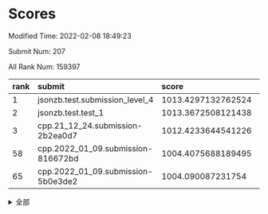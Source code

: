 # Scores

Modified Time: 2022-02-08 18:49:23

Submit Num: 207

All Rank Num: 159397

| rank |               submit               |       score        |       sigma        | pk_num |
| :--- | :--------------------------------- | :----------------- | :----------------- | :----- |
| 1    | jsonzb.test.submission_level_4     | 1013.4297132762524 | 0.8222999550838046 | 3085   |
| 2    | jsonzb.test.test_1                 | 1013.3672508121438 | 0.8203964662386942 | 3083   |
| 3    | cpp.21_12_24.submission-2b2ea0d7   | 1012.4233644541226 | 0.7941260284744673 | 3078   |
| 58   | cpp.2022_01_09.submission-816672bd | 1004.4075688189495 | 0.7210475867776432 | 3079   |
| 65   | cpp.2022_01_09.submission-5b0e3de2 | 1004.090087231754  | 0.712844867594112  | 3077   |


<details>
<summary>全部</summary>

| rank |                 submit                 |       score        |       sigma        | pk_num |
| :--- | :------------------------------------- | :----------------- | :----------------- | :----- |
| 1    | jsonzb.test.submission_level_4         | 1013.4297132762524 | 0.8222999550838046 | 3085   |
| 2    | jsonzb.test.test_1                     | 1013.3672508121438 | 0.8203964662386942 | 3083   |
| 3    | cpp.21_12_24.submission-2b2ea0d7       | 1012.4233644541226 | 0.7941260284744673 | 3078   |
| 4    | gobigger.level_3.submission_level_3_33 | 1011.7215236096336 | 0.7759677574784699 | 3083   |
| 5    | gobigger.level_3.submission_level_3_18 | 1011.6265499306062 | 0.8172942671538299 | 3078   |
| 6    | gobigger.level_3.submission_level_3_17 | 1011.5688747378684 | 0.798041800508516  | 3080   |
| 7    | gobigger.level_3.submission_level_3_24 | 1011.304748840348  | 0.7563607654882274 | 3079   |
| 8    | gobigger.level_3.submission_level_3_47 | 1011.0885462575586 | 0.7935701261578122 | 3080   |
| 9    | gobigger.level_3.submission_level_3_43 | 1010.9768506522898 | 0.760120650521844  | 3075   |
| 10   | gobigger.level_3.submission_level_3_44 | 1010.93384447304   | 0.758459070096391  | 3086   |
| 11   | gobigger.level_3.submission_level_3_10 | 1010.910523538697  | 0.7689034623668954 | 3079   |
| 12   | gobigger.level_3.submission_level_3_3  | 1010.8249396914852 | 0.7641675338895446 | 3077   |
| 13   | gobigger.level_3.submission_level_3_6  | 1010.6464019520358 | 0.7698938957967225 | 3080   |
| 14   | gobigger.level_3.submission_level_3_13 | 1010.5692979750175 | 0.7687938035685148 | 3077   |
| 15   | gobigger.level_3.submission_level_3_2  | 1010.3972434613815 | 0.7757932796263977 | 3079   |
| 16   | gobigger.level_3.submission_level_3_35 | 1010.3836742144282 | 0.752689395502227  | 3083   |
| 17   | gobigger.level_3.submission_level_3_26 | 1010.2476027747854 | 0.7854474854314253 | 3079   |
| 18   | gobigger.level_3.submission_level_3_22 | 1010.2422077372896 | 0.7516457241061787 | 3080   |
| 19   | gobigger.level_3.submission_level_3_39 | 1010.1956000589166 | 0.757944349254691  | 3082   |
| 20   | gobigger.level_3.submission_level_3_23 | 1010.1695986652314 | 0.7733449129593976 | 3084   |
| 21   | gobigger.level_3.submission_level_3_30 | 1010.1632667943907 | 0.7576413207607285 | 3080   |
| 22   | gobigger.level_3.submission_level_3_7  | 1010.159096146965  | 0.7517891675740309 | 3081   |
| 23   | gobigger.level_3.submission_level_3_9  | 1010.1456594436164 | 0.7710670977544124 | 3087   |
| 24   | gobigger.level_3.submission_level_3_38 | 1009.9545602679129 | 0.7611229176928028 | 3079   |
| 25   | gobigger.level_3.submission_level_3_48 | 1009.9311089811439 | 0.7550213727570262 | 3079   |
| 26   | gobigger.level_3.submission_level_3_25 | 1009.8923015386979 | 0.7483262078834167 | 3082   |
| 27   | gobigger.level_3.submission_level_3_15 | 1009.8460121964715 | 0.7510199126984256 | 3082   |
| 28   | gobigger.level_3.submission_level_3_4  | 1009.830159306728  | 0.7670955741597013 | 3082   |
| 29   | gobigger.level_3.submission_level_3_27 | 1009.8110248634322 | 0.7617389585244022 | 3084   |
| 30   | gobigger.level_3.submission_level_3_14 | 1009.7325942065924 | 0.7698293650678315 | 3080   |
| 31   | gobigger.level_3.submission_level_3_19 | 1009.6857991651927 | 0.7454120217340175 | 3077   |
| 32   | gobigger.level_3.submission_level_3_0  | 1009.6610330121601 | 0.7531517205749684 | 3078   |
| 33   | gobigger.level_3.submission_level_3_36 | 1009.6128284754783 | 0.7610467175859351 | 3078   |
| 34   | gobigger.level_3.submission_level_3_31 | 1009.5492829823136 | 0.7594582335292762 | 3082   |
| 35   | gobigger.level_3.submission_level_3_16 | 1009.4057687676637 | 0.7404462346585357 | 3083   |
| 36   | gobigger.level_3.submission_level_3_42 | 1009.3826863426683 | 0.7517266185643738 | 3080   |
| 37   | gobigger.level_3.submission_level_3_29 | 1009.3216940270622 | 0.7549393458972553 | 3079   |
| 38   | gobigger.level_3.submission_level_3_28 | 1009.3096832676553 | 0.7596788421033543 | 3075   |
| 39   | gobigger.level_3.submission_level_3_11 | 1009.1801063900291 | 0.7602163363038696 | 3082   |
| 40   | gobigger.level_3.submission_level_3_49 | 1009.1158342473948 | 0.7577775449337688 | 3078   |
| 41   | gobigger.level_3.submission_level_3_32 | 1009.0810870993753 | 0.7523622479180829 | 3079   |
| 42   | gobigger.level_3.submission_level_3_1  | 1009.0066890411309 | 0.759086221121511  | 3079   |
| 43   | gobigger.level_3.submission_level_3_40 | 1008.9586345611018 | 0.756105807963651  | 3081   |
| 44   | gobigger.level_3.submission_level_3_34 | 1008.9441380404309 | 0.7401171227906226 | 3083   |
| 45   | gobigger.level_3.submission_level_3_12 | 1008.9063520522691 | 0.7448507008832321 | 3086   |
| 46   | gobigger.level_3.submission_level_3_8  | 1008.8963335405149 | 0.7474784329153278 | 3083   |
| 47   | gobigger.level_3.submission_level_3_46 | 1008.8831615019863 | 0.7512936921098581 | 3078   |
| 48   | gobigger.level_3.submission_level_3_45 | 1008.781000750872  | 0.7344417750848251 | 3074   |
| 49   | gobigger.level_3.submission_level_3_20 | 1008.7642775750226 | 0.7531185169191977 | 3080   |
| 50   | gobigger.level_3.submission_level_3_5  | 1008.7224832979126 | 0.7376167841704957 | 3082   |
| 51   | gobigger.level_3.submission_level_3_37 | 1008.6109362425075 | 0.743051655992729  | 3081   |
| 52   | gobigger.level_3.submission_level_3_41 | 1008.6015305480885 | 0.7395503424379426 | 3079   |
| 53   | gobigger.level_3.submission_level_3_21 | 1007.660776693326  | 0.7393981433854322 | 3079   |
| 54   | gobigger.level_1.submission_level_1_38 | 1004.8528923020343 | 0.7069725033662169 | 3085   |
| 55   | gobigger.level_1.submission_level_1_30 | 1004.5577501662983 | 0.7143473220664964 | 3080   |
| 56   | gobigger.level_1.submission_level_1_18 | 1004.5006710167809 | 0.7148312988034531 | 3080   |
| 57   | gobigger.level_1.submission_level_1_8  | 1004.4492791430978 | 0.7175322995848319 | 3079   |
| 58   | cpp.2022_01_09.submission-816672bd     | 1004.4075688189495 | 0.7210475867776432 | 3079   |
| 59   | gobigger.level_1.submission_level_1_41 | 1004.3819203209435 | 0.7089705747479422 | 3082   |
| 60   | gobigger.level_1.submission_level_1_25 | 1004.3428072913504 | 0.7164256919819283 | 3081   |
| 61   | gobigger.level_1.submission_level_1_9  | 1004.3346977266664 | 0.7239569275759251 | 3079   |
| 62   | gobigger.level_1.submission_level_1_22 | 1004.2119724562501 | 0.7270499874731979 | 3079   |
| 63   | gobigger.level_1.submission_level_1_6  | 1004.1334271350045 | 0.721022299361252  | 3084   |
| 64   | gobigger.level_1.submission_level_1_23 | 1004.1063323069167 | 0.7287465570108814 | 3076   |
| 65   | cpp.2022_01_09.submission-5b0e3de2     | 1004.090087231754  | 0.712844867594112  | 3077   |
| 66   | gobigger.level_1.submission_level_1_13 | 1004.0676562231847 | 0.7217064106758626 | 3080   |
| 67   | gobigger.level_1.submission_level_1_39 | 1004.0231931691483 | 0.7181664794955046 | 3082   |
| 68   | gobigger.level_1.submission_level_1_42 | 1003.9552230027649 | 0.7073641263586473 | 3076   |
| 69   | gobigger.level_1.submission_level_1_33 | 1003.901970875878  | 0.7125987137243828 | 3080   |
| 70   | gobigger.level_1.submission_level_1_37 | 1003.8804007710771 | 0.7150660015950605 | 3076   |
| 71   | gobigger.level_1.submission_level_1_24 | 1003.7580328927626 | 0.7266967980832734 | 3079   |
| 72   | gobigger.level_1.submission_level_1_1  | 1003.7424980070247 | 0.7149253392853206 | 3082   |
| 73   | gobigger.level_1.submission_level_1_5  | 1003.6563031247038 | 0.7200540285553242 | 3073   |
| 74   | gobigger.level_1.submission_level_1_27 | 1003.6375439550173 | 0.718195288547955  | 3076   |
| 75   | gobigger.level_1.submission_level_1_31 | 1003.5747253955801 | 0.7113271620528677 | 3077   |
| 76   | gobigger.level_1.submission_level_1_48 | 1003.5517015829515 | 0.7210664205442227 | 3075   |
| 77   | gobigger.level_1.submission_level_1_10 | 1003.4413627763648 | 0.7114388153260065 | 3080   |
| 78   | gobigger.level_1.submission_level_1_14 | 1003.436562378125  | 0.7298471753358505 | 3084   |
| 79   | gobigger.level_1.submission_level_1_28 | 1003.4310762540965 | 0.7327626480595627 | 3080   |
| 80   | gobigger.level_1.submission_level_1_26 | 1003.4181730479793 | 0.7279094191146968 | 3082   |
| 81   | gobigger.level_1.submission_level_1_34 | 1003.3211321571762 | 0.7136464971758315 | 3085   |
| 82   | gobigger.level_1.submission_level_1_49 | 1003.3175485247156 | 0.7150563437346739 | 3086   |
| 83   | gobigger.level_1.submission_level_1_16 | 1003.2634793449934 | 0.7252159777226986 | 3080   |
| 84   | gobigger.level_1.submission_level_1_45 | 1003.2326975197658 | 0.7205272914378564 | 3077   |
| 85   | gobigger.level_1.submission_level_1_0  | 1003.1729616543272 | 0.7057938636014202 | 3078   |
| 86   | gobigger.level_1.submission_level_1_12 | 1003.1563485018536 | 0.7117878664640972 | 3079   |
| 87   | gobigger.level_1.submission_level_1_19 | 1003.1128927377738 | 0.7104761512468222 | 3079   |
| 88   | gobigger.level_1.submission_level_1_7  | 1003.0832514646851 | 0.7202496833546147 | 3075   |
| 89   | gobigger.level_1.submission_level_1_35 | 1002.98886393636   | 0.7160436302072404 | 3080   |
| 90   | gobigger.level_1.submission_level_1_21 | 1002.9581262329581 | 0.7171089821227795 | 3080   |
| 91   | gobigger.level_1.submission_level_1_29 | 1002.957725107494  | 0.7102718455746322 | 3084   |
| 92   | gobigger.level_1.submission_level_1_2  | 1002.8680182030088 | 0.7203850171472526 | 3080   |
| 93   | gobigger.level_1.submission_level_1_32 | 1002.833664252781  | 0.7183666809510437 | 3083   |
| 94   | gobigger.level_1.submission_level_1_46 | 1002.8314255249906 | 0.7272500792832577 | 3078   |
| 95   | gobigger.level_1.submission_level_1_43 | 1002.7912421423248 | 0.7122513771978942 | 3084   |
| 96   | gobigger.level_1.submission_level_1_4  | 1002.760186228721  | 0.730599478869308  | 3075   |
| 97   | gobigger.level_1.submission_level_1_11 | 1002.7274376539531 | 0.7259275149729142 | 3079   |
| 98   | gobigger.level_1.submission_level_1_20 | 1002.7192813712187 | 0.7204404331575319 | 3083   |
| 99   | gobigger.level_1.submission_level_1_15 | 1002.7107859883074 | 0.7118923660930009 | 3084   |
| 100  | gobigger.level_1.submission_level_1_40 | 1002.6758989984776 | 0.7188829402947796 | 3088   |
| 101  | gobigger.level_1.submission_level_1_47 | 1002.6227224266049 | 0.7167360664541993 | 3082   |
| 102  | gobigger.level_1.submission_level_1_17 | 1002.4867172807999 | 0.7179631995351596 | 3080   |
| 103  | gobigger.level_1.submission_level_1_36 | 1002.4645533903306 | 0.7167080720698488 | 3076   |
| 104  | gobigger.level_1.submission_level_1_44 | 1002.4422722556991 | 0.7048399673496156 | 3083   |
| 105  | gobigger.level_1.submission_level_1_3  | 1001.5575013545622 | 0.7053998727732151 | 3080   |
| 106  | gobigger.random.submission_random_43   | 997.7149033523642  | 0.7132496436419199 | 3080   |
| 107  | gobigger.random.submission_random_29   | 997.4088562667469  | 0.703046641492689  | 3078   |
| 108  | gobigger.random.submission_random_38   | 997.0881843242697  | 0.7158605588779224 | 3080   |
| 109  | gobigger.random.submission_random_48   | 996.9951034440717  | 0.7142661564242039 | 3080   |
| 110  | gobigger.random.submission_random_30   | 996.9593050675901  | 0.7034372136511776 | 3081   |
| 111  | gobigger.random.submission_random_46   | 996.8112228697404  | 0.6944416790188399 | 3080   |
| 112  | gobigger.random.submission_random_35   | 996.6575355740985  | 0.7063938847255973 | 3082   |
| 113  | gobigger.random.submission_random_26   | 996.6337076525858  | 0.7099024080366881 | 3079   |
| 114  | gobigger.random.submission_random_14   | 996.3997767693594  | 0.7034259003008377 | 3077   |
| 115  | gobigger.random.submission_random_18   | 996.355038334439   | 0.713797035060992  | 3076   |
| 116  | gobigger.random.submission_random_42   | 996.3039831001887  | 0.7202991580648941 | 3084   |
| 117  | gobigger.random.submission_random_21   | 996.3011598659751  | 0.7031103439248428 | 3080   |
| 118  | gobigger.random.submission_random_36   | 996.2580599234129  | 0.7117187103288444 | 3078   |
| 119  | gobigger.random.submission_random_41   | 996.2079538446742  | 0.7080517664985256 | 3080   |
| 120  | gobigger.random.submission_random_17   | 996.13212430154    | 0.7286848486123436 | 3080   |
| 121  | gobigger.random.submission_random_4    | 996.1196669675173  | 0.7128263261209117 | 3082   |
| 122  | gobigger.random.submission_random_23   | 996.1140112386897  | 0.714178661149753  | 3079   |
| 123  | gobigger.random.submission_random_37   | 996.0492914915116  | 0.7125237246424455 | 3084   |
| 124  | gobigger.random.submission_random_27   | 996.0359263578778  | 0.7002952694299684 | 3080   |
| 125  | gobigger.random.submission_random_3    | 996.0010017391019  | 0.7118326957948332 | 3076   |
| 126  | gobigger.random.submission_random_22   | 995.9670676717993  | 0.7187110114952137 | 3079   |
| 127  | gobigger.random.submission_random_28   | 995.9359560846532  | 0.7167972716005411 | 3081   |
| 128  | gobigger.random.submission_random_5    | 995.922164377567   | 0.7098954142935834 | 3078   |
| 129  | gobigger.random.submission_random_49   | 995.8877013528568  | 0.7006385053207673 | 3083   |
| 130  | gobigger.random.submission_random_44   | 995.8570620851272  | 0.7058727358080362 | 3082   |
| 131  | gobigger.random.submission_random_0    | 995.8308559115502  | 0.7213504003044562 | 3082   |
| 132  | gobigger.random.submission_random_47   | 995.8130941490682  | 0.7059552411253164 | 3077   |
| 133  | gobigger.random.submission_random_34   | 995.7939004169128  | 0.7144427808635492 | 3078   |
| 134  | gobigger.random.submission_random_40   | 995.7413424636762  | 0.7246858239109948 | 3081   |
| 135  | gobigger.random.submission_random_12   | 995.7133304963224  | 0.7182002531719474 | 3083   |
| 136  | gobigger.random.submission_random_6    | 995.7067159524582  | 0.7205260400879739 | 3088   |
| 137  | gobigger.random.submission_random_39   | 995.6350213170721  | 0.7171961582905444 | 3082   |
| 138  | gobigger.random.submission_random_11   | 995.6239342882186  | 0.722426521215583  | 3082   |
| 139  | gobigger.random.submission_random_31   | 995.5557652114901  | 0.7064292685371331 | 3078   |
| 140  | gobigger.random.submission_random_19   | 995.4882411598816  | 0.7130635309719789 | 3079   |
| 141  | gobigger.random.submission_random_33   | 995.3938165536475  | 0.710966042938708  | 3083   |
| 142  | gobigger.random.submission_random_2    | 995.3702258642667  | 0.7410591375120659 | 3087   |
| 143  | gobigger.random.submission_random_8    | 995.3115391500734  | 0.7230294751004145 | 3080   |
| 144  | gobigger.random.submission_random_1    | 995.2560892286232  | 0.7173399595321563 | 3084   |
| 145  | gobigger.random.submission_random_15   | 995.2207827565364  | 0.7211924235966778 | 3079   |
| 146  | gobigger.random.submission_random_24   | 995.1894923227118  | 0.715234597181809  | 3080   |
| 147  | gobigger.random.submission_random_10   | 995.108962818202   | 0.7184008235826326 | 3078   |
| 148  | gobigger.random.submission_random_20   | 995.0238797228639  | 0.7096765618666487 | 3075   |
| 149  | gobigger.random.submission_random_13   | 994.965825343636   | 0.7054060619888812 | 3078   |
| 150  | gobigger.random.submission_random_25   | 994.8867915957832  | 0.7054750580654616 | 3083   |
| 151  | gobigger.random.submission_random_16   | 994.8828218569756  | 0.717116816955332  | 3076   |
| 152  | gobigger.random.submission_random_32   | 994.7389027021899  | 0.7281711859282602 | 3077   |
| 153  | gobigger.random.submission_random_7    | 994.5872951344402  | 0.7096160938783828 | 3078   |
| 154  | gobigger.random.submission_random_45   | 994.5537868949001  | 0.7165182138272231 | 3079   |
| 155  | gobigger.level_2.submission_level_2_49 | 994.3948027938249  | 0.7368056673333468 | 3081   |
| 156  | gobigger.random.submission_random_9    | 994.3558002268044  | 0.7210438552858819 | 3080   |
| 157  | gobigger.level_2.submission_level_2_12 | 993.7280190107906  | 0.7446193213251712 | 3080   |
| 158  | gobigger.level_2.submission_level_2_0  | 993.6460689046875  | 0.7277429250729962 | 3086   |
| 159  | gobigger.level_2.submission_level_2_42 | 993.4695386469756  | 0.7327357713094982 | 3079   |
| 160  | gobigger.level_2.submission_level_2_45 | 993.4408236813754  | 0.7322013356290562 | 3082   |
| 161  | gobigger.level_2.submission_level_2_26 | 993.3964107807506  | 0.7304479530754888 | 3081   |
| 162  | gobigger.level_2.submission_level_2_11 | 993.3915023814698  | 0.7420416273893086 | 3079   |
| 163  | gobigger.level_2.submission_level_2_33 | 993.2658869287868  | 0.7227536946482441 | 3074   |
| 164  | gobigger.level_2.submission_level_2_40 | 993.2133953892646  | 0.7445420455828204 | 3073   |
| 165  | gobigger.level_2.submission_level_2_20 | 993.110142904189   | 0.7346147144619288 | 3080   |
| 166  | gobigger.level_2.submission_level_2_32 | 992.9961162217141  | 0.7293553375838883 | 3080   |
| 167  | gobigger.level_2.submission_level_2_8  | 992.9059308884548  | 0.7343078971722302 | 3085   |
| 168  | gobigger.level_2.submission_level_2_6  | 992.8546197884574  | 0.7343344317483195 | 3081   |
| 169  | gobigger.level_2.submission_level_2_29 | 992.7521182125271  | 0.740707334854801  | 3082   |
| 170  | gobigger.level_2.submission_level_2_30 | 992.736872070931   | 0.7399273747312423 | 3082   |
| 171  | gobigger.level_2.submission_level_2_46 | 992.7151231927409  | 0.7263225705917024 | 3074   |
| 172  | gobigger.level_2.submission_level_2_5  | 992.6342573518805  | 0.7304110764019089 | 3073   |
| 173  | gobigger.level_2.submission_level_2_24 | 992.5732317539308  | 0.7354462722436063 | 3083   |
| 174  | gobigger.level_2.submission_level_2_37 | 992.438444091495   | 0.7484669715526749 | 3079   |
| 175  | gobigger.level_2.submission_level_2_31 | 992.3729141514102  | 0.7577108691337666 | 3084   |
| 176  | gobigger.level_2.submission_level_2_10 | 992.3609464540408  | 0.7364961025535226 | 3077   |
| 177  | gobigger.level_2.submission_level_2_19 | 992.2596595780251  | 0.7470209230536844 | 3078   |
| 178  | gobigger.level_2.submission_level_2_41 | 992.2194559730738  | 0.7465095947466254 | 3084   |
| 179  | gobigger.level_2.submission_level_2_39 | 992.1361580852551  | 0.7484932422428996 | 3079   |
| 180  | gobigger.level_2.submission_level_2_14 | 992.1021396761073  | 0.7508823627874129 | 3083   |
| 181  | gobigger.level_2.submission_level_2_36 | 992.0453311368312  | 0.7449592050979053 | 3079   |
| 182  | gobigger.level_2.submission_level_2_22 | 991.8767613901734  | 0.7484654178809751 | 3080   |
| 183  | gobigger.level_2.submission_level_2_23 | 991.7131705976718  | 0.7365115976514621 | 3084   |
| 184  | gobigger.level_2.submission_level_2_27 | 991.7081068601227  | 0.7652968732880906 | 3076   |
| 185  | gobigger.level_2.submission_level_2_44 | 991.7022717349005  | 0.7524845247319444 | 3077   |
| 186  | gobigger.level_2.submission_level_2_3  | 991.6999987336733  | 0.735951684437157  | 3085   |
| 187  | gobigger.level_2.submission_level_2_38 | 991.6993289777835  | 0.7578094408074567 | 3077   |
| 188  | gobigger.level_2.submission_level_2_9  | 991.6869816007247  | 0.767805530003757  | 3077   |
| 189  | gobigger.level_2.submission_level_2_43 | 991.6518501007478  | 0.7774398647308834 | 3080   |
| 190  | gobigger.level_2.submission_level_2_17 | 991.6296774783302  | 0.753633620836677  | 3084   |
| 191  | gobigger.level_2.submission_level_2_35 | 991.5842441089743  | 0.7614436788332525 | 3082   |
| 192  | gobigger.level_2.submission_level_2_7  | 991.5245867688378  | 0.7300312835452257 | 3079   |
| 193  | gobigger.level_2.submission_level_2_25 | 991.4997664659384  | 0.7464505603999709 | 3078   |
| 194  | gobigger.level_2.submission_level_2_47 | 991.2233361128307  | 0.7556183614517121 | 3079   |
| 195  | gobigger.level_2.submission_level_2_34 | 991.1926667145566  | 0.7594762211836008 | 3079   |
| 196  | gobigger.level_2.submission_level_2_13 | 990.975152057294   | 0.7553655477788642 | 3089   |
| 197  | gobigger.level_2.submission_level_2_48 | 990.9657282734983  | 0.7728696102103596 | 3079   |
| 198  | gobigger.level_2.submission_level_2_4  | 990.9316121061765  | 0.7438290530125804 | 3079   |
| 199  | gobigger.level_2.submission_level_2_16 | 990.9109065816696  | 0.7509417331264536 | 3075   |
| 200  | gobigger.level_2.submission_level_2_18 | 990.8774904606854  | 0.7612604368116139 | 3081   |
| 201  | gobigger.level_2.submission_level_2_28 | 990.8303522759085  | 0.7394027699960527 | 3082   |
| 202  | gobigger.level_2.submission_level_2_1  | 990.7510235429218  | 0.7485114772406585 | 3080   |
| 203  | gobigger.level_2.submission_level_2_21 | 990.6574301662132  | 0.7829685200703491 | 3083   |
| 204  | gobigger.level_2.submission_level_2_15 | 990.5041540610954  | 0.778102532985379  | 3080   |
| 205  | gobigger.level_2.submission_level_2_2  | 989.998585289303   | 0.7568041923117381 | 3083   |
| 206  | gobigger.none.submission_none_0        | 976.6133812802826  | 1.3709519739611424 | 3078   |
| 207  | gobigger.none.submission_none_1        | 975.3844867053413  | 1.521874157153251  | 3081   |

</details>